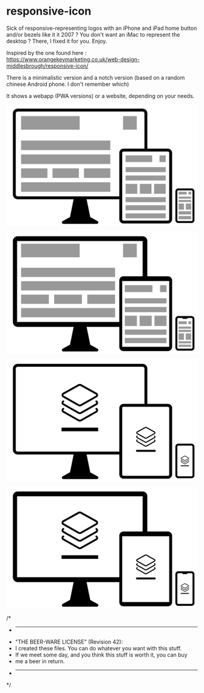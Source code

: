 # responsive-icon
Sick of responsive-representing logos with an iPhone and iPad home button and/or bezels like it it 2007 ? 
You don't want an iMac to represent the desktop ? There, I fixed it for you. 
Enjoy.

Inspired by the one found here : https://www.orangekeymarketing.co.uk/web-design-middlesbrough/responsive-icon/

There is a minimalistic version and a notch version (based on a random chinese Android phone. I don't remember which)

It shows a webapp (PWA versions) or a website, depending on your needs.

![responsive](https://raw.githubusercontent.com/PhilGoud/responsive-icon/master/Responsive-minimal.png)

![responsive-notch](https://raw.githubusercontent.com/PhilGoud/responsive-icon/master/Responsive-notch.png)

![responsive](https://raw.githubusercontent.com/PhilGoud/responsive-icon/master/Responsive-minimal-PWA.png)

![responsive](https://raw.githubusercontent.com/PhilGoud/responsive-icon/master/Responsive-notch-PWA.png)



/*
 * ----------------------------------------------------------------------------
 * "THE BEER-WARE LICENSE" (Revision 42):
 * I created these files. You can do whatever you want with this stuff. 
 * If we meet some day, and you think this stuff is worth it, you can buy 
 * me a beer in return.
 * ----------------------------------------------------------------------------
 */
